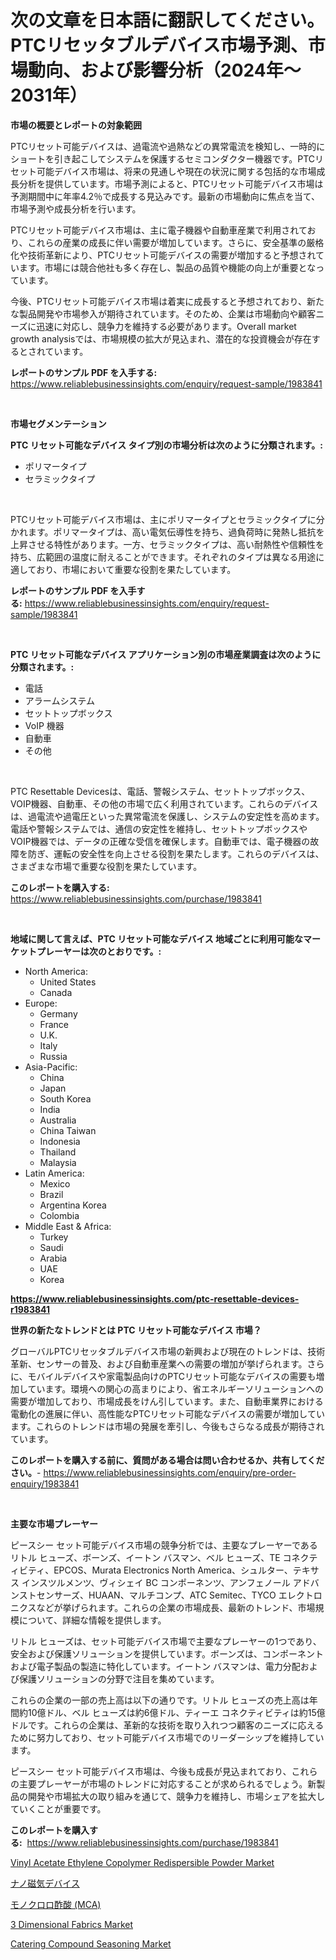 <p><h1>次の文章を日本語に翻訳してください。PTCリセッタブルデバイス市場予測、市場動向、および影響分析（2024年〜2031年）</h1></p><p><strong>市場の概要とレポートの対象範囲</strong></p>
<p><p>PTCリセット可能デバイスは、過電流や過熱などの異常電流を検知し、一時的にショートを引き起こしてシステムを保護するセミコンダクター機器です。PTCリセット可能デバイス市場は、将来の見通しや現在の状況に関する包括的な市場成長分析を提供しています。市場予測によると、PTCリセット可能デバイス市場は予測期間中に年率4.2％で成長する見込みです。最新の市場動向に焦点を当て、市場予測や成長分析を行います。</p><p>PTCリセット可能デバイス市場は、主に電子機器や自動車産業で利用されており、これらの産業の成長に伴い需要が増加しています。さらに、安全基準の厳格化や技術革新により、PTCリセット可能デバイスの需要が増加すると予想されています。市場には競合他社も多く存在し、製品の品質や機能の向上が重要となっています。</p><p>今後、PTCリセット可能デバイス市場は着実に成長すると予想されており、新たな製品開発や市場参入が期待されています。そのため、企業は市場動向や顧客ニーズに迅速に対応し、競争力を維持する必要があります。Overall market growth analysisでは、市場規模の拡大が見込まれ、潜在的な投資機会が存在するとされています。</p></p>
<p><strong>レポートのサンプル PDF を入手する:</strong> <a href="https://www.reliablebusinessinsights.com/enquiry/request-sample/1983841">https://www.reliablebusinessinsights.com/enquiry/request-sample/1983841</a></p>
<p>&nbsp;</p>
<p><strong>市場セグメンテーション</strong></p>
<p><strong>PTC リセット可能なデバイス タイプ別の市場分析は次のように分類されます。:</strong></p>
<p><ul><li>ポリマータイプ</li><li>セラミックタイプ</li></ul></p>
<p>&nbsp;</p>
<p><p>PTCリセット可能デバイス市場は、主にポリマータイプとセラミックタイプに分かれます。ポリマータイプは、高い電気伝導性を持ち、過負荷時に発熱し抵抗を上昇させる特性があります。一方、セラミックタイプは、高い耐熱性や信頼性を持ち、広範囲の温度に耐えることができます。それぞれのタイプは異なる用途に適しており、市場において重要な役割を果たしています。</p></p>
<p><strong>レポートのサンプル PDF を入手する:</strong>&nbsp;<a href="https://www.reliablebusinessinsights.com/enquiry/request-sample/1983841">https://www.reliablebusinessinsights.com/enquiry/request-sample/1983841</a></p>
<p>&nbsp;</p>
<p><strong> PTC リセット可能なデバイス アプリケーション別の市場産業調査は次のように分類されます。:</strong></p>
<p><ul><li>電話</li><li>アラームシステム</li><li>セットトップボックス</li><li>VoIP 機器</li><li>自動車</li><li>その他</li></ul></p>
<p>&nbsp;</p>
<p><p>PTC Resettable Devicesは、電話、警報システム、セットトップボックス、VOIP機器、自動車、その他の市場で広く利用されています。これらのデバイスは、過電流や過電圧といった異常電流を保護し、システムの安定性を高めます。電話や警報システムでは、通信の安定性を維持し、セットトップボックスやVOIP機器では、データの正確な受信を確保します。自動車では、電子機器の故障を防ぎ、運転の安全性を向上させる役割を果たします。これらのデバイスは、さまざまな市場で重要な役割を果たしています。</p></p>
<p><strong>このレポートを購入する:</strong>&nbsp; <a href="https://www.reliablebusinessinsights.com/purchase/1983841">https://www.reliablebusinessinsights.com/purchase/1983841</a></p>
<p>&nbsp;</p>
<p><strong>地域に関して言えば、PTC リセット可能なデバイス 地域ごとに利用可能なマーケットプレーヤーは次のとおりです。:</strong></p>
<p><ul>
    <li>
        North America:
        <ul>
            <li>United States</li>
            <li>Canada</li>
        </ul>
    </li>
    <li>
        Europe:
        <ul>
            <li>Germany</li>
            <li>France</li>
            <li>U.K.</li>
            <li>Italy</li>
            <li>Russia</li>
        </ul>
    </li>
    <li>
        Asia-Pacific:
        <ul>
            <li>China</li>
            <li>Japan</li>
            <li>South Korea</li>
            <li>India</li>
            <li>Australia</li>
            <li>China Taiwan</li>
            <li>Indonesia</li>
            <li>Thailand</li>
            <li>Malaysia</li>
        </ul>
    </li>
    <li>
        Latin America:
        <ul>
            <li>Mexico</li>
            <li>Brazil</li>
            <li>Argentina Korea</li>
            <li>Colombia</li>
        </ul>
    </li>
    <li>
        Middle East & Africa:
        <ul>
            <li>Turkey</li>
            <li>Saudi</li>
            <li>Arabia</li>
            <li>UAE</li>
            <li>Korea</li>
        </ul>
    </li>
    </ul></p>
<p><strong><a href="https://www.reliablebusinessinsights.com/ptc-resettable-devices-r1983841">https://www.reliablebusinessinsights.com/ptc-resettable-devices-r1983841</a></strong>&nbsp;</p>
<p><strong>世界の新たなトレンドとは PTC リセット可能なデバイス 市場？</strong></p>
<p><p>グローバルPTCリセッタブルデバイス市場の新興および現在のトレンドは、技術革新、センサーの普及、および自動車産業への需要の増加が挙げられます。さらに、モバイルデバイスや家電製品向けのPTCリセット可能なデバイスの需要も増加しています。環境への関心の高まりにより、省エネルギーソリューションへの需要が増加しており、市場成長をけん引しています。また、自動車業界における電動化の進展に伴い、高性能なPTCリセット可能なデバイスの需要が増加しています。これらのトレンドは市場の発展を牽引し、今後もさらなる成長が期待されています。</p></p>
<p><strong>このレポートを購入する前に、質問がある場合は問い合わせるか、共有してください。</strong>- <a href="https://www.reliablebusinessinsights.com/enquiry/pre-order-enquiry/1983841">https://www.reliablebusinessinsights.com/enquiry/pre-order-enquiry/1983841</a></p>
<p>&nbsp;</p>
<p><strong>主要な市場プレーヤー</strong></p>
<p><p>ピースシー セット可能デバイス市場の競争分析では、主要なプレーヤーであるリトル ヒューズ、ボーンズ、イートン バスマン、ベル ヒューズ、TE コネクティビティ、EPCOS、Murata Electronics North America、シュルター、テキサス インスツルメンツ、ヴィシェイ BC コンポーネンツ、アンフェノール アドバンストセンサーズ、HUAAN、マルチコンプ、ATC Semitec、TYCO エレクトロニクスなどが挙げられます。これらの企業の市場成長、最新のトレンド、市場規模について、詳細な情報を提供します。</p><p>リトル ヒューズは、セット可能デバイス市場で主要なプレーヤーの1つであり、安全および保護ソリューションを提供しています。ボーンズは、コンポーネントおよび電子製品の製造に特化しています。イートン バスマンは、電力分配および保護ソリューションの分野で注目を集めています。</p><p>これらの企業の一部の売上高は以下の通りです。リトル ヒューズの売上高は年間約10億ドル、ベル ヒューズは約6億ドル、ティーエ コネクティビティは約15億ドルです。これらの企業は、革新的な技術を取り入れつつ顧客のニーズに応えるために努力しており、セット可能デバイス市場でのリーダーシップを維持しています。</p><p>ピースシー セット可能デバイス市場は、今後も成長が見込まれており、これらの主要プレーヤーが市場のトレンドに対応することが求められるでしょう。新製品の開発や市場拡大の取り組みを通じて、競争力を維持し、市場シェアを拡大していくことが重要です。</p></p>
<p><strong>このレポートを購入する:</strong>&nbsp;&nbsp;<a href="https://www.reliablebusinessinsights.com/purchase/1983841">https://www.reliablebusinessinsights.com/purchase/1983841</a></p>
<p><p><a href="https://github.com/luckyshygirl/Market-Research-Report-List-5/blob/main/vinyl-acetate-ethylene-copolymer-redispersible-powder-market.md">Vinyl Acetate Ethylene Copolymer Redispersible Powder Market</a></p><p><a href="https://github.com/schmahlson/Market-Research-Report-List-2/blob/main/4001321117753.md">ナノ磁気デバイス</a></p><p><a href="https://github.com/roulaayoub-saad/Market-Research-Report-List-1/blob/main/3595676117752.md">モノクロロ酢酸 (MCA)</a></p><p><a href="https://github.com/vimar16th/Market-Research-Report-List-5/blob/main/3-dimensional-fabrics-market.md">3 Dimensional Fabrics Market</a></p><p><a href="https://issuu.com/reportprime-2/docs/catering-compound-seasoning-market-size-2030.pptx">Catering Compound Seasoning Market</a></p></p>